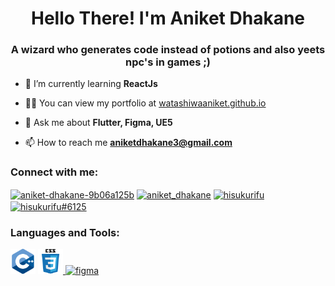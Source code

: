 <h1 align="center">Hello There! I'm Aniket Dhakane</h1>
<h3 align="center">A wizard who generates code instead of potions and also yeets npc's in games ;)</h3>

- 🌱 I’m currently learning **ReactJs**

- 👨‍💻 You can view my portfolio at [watashiwaaniket.github.io](watashiwaaniket.github.io)

- 💬 Ask me about **Flutter, Figma, UE5**

- 📫 How to reach me **aniketdhakane3@gmail.com**

<h3 align="left">Connect with me:</h3>
<p align="left">
<a href="https://linkedin.com/in/aniket-dhakane-9b06a125b" target="blank"><img align="center" src="https://raw.githubusercontent.com/rahuldkjain/github-profile-readme-generator/master/src/images/icons/Social/linked-in-alt.svg" alt="aniket-dhakane-9b06a125b" height="30" width="40" /></a>
<a href="https://instagram.com/aniket_dhakane" target="blank"><img align="center" src="https://raw.githubusercontent.com/rahuldkjain/github-profile-readme-generator/master/src/images/icons/Social/instagram.svg" alt="aniket_dhakane" height="30" width="40" /></a>
<a href="https://dribbble.com/hisukurifu" target="blank"><img align="center" src="https://raw.githubusercontent.com/rahuldkjain/github-profile-readme-generator/master/src/images/icons/Social/dribbble.svg" alt="hisukurifu" height="30" width="40" /></a>
<a href="https://discord.gg/hisukurifu#6125" target="blank"><img align="center" src="https://raw.githubusercontent.com/rahuldkjain/github-profile-readme-generator/master/src/images/icons/Social/discord.svg" alt="hisukurifu#6125" height="30" width="40" /></a>
</p>

<h3 align="left">Languages and Tools:</h3>
<p align="left"><img src="https://raw.githubusercontent.com/devicons/devicon/master/icons/cplusplus/cplusplus-original.svg" alt="cplusplus" width="40" height="40"/> </a> <a href="https://www.w3schools.com/css/" target="_blank" rel="noreferrer"> <img src="https://raw.githubusercontent.com/devicons/devicon/master/icons/css3/css3-original-wordmark.svg" alt="css3" width="40" height="40"/> </a>  <a href="https://www.figma.com/" target="_blank" rel="noreferrer"> <img src="https://www.vectorlogo.zone/logos/figma/figma-icon.svg" alt="figma" width="40" height="40"/> </a> </p>

